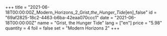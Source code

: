 +++
title = "2021-06-18T00:00:00Z_Modern_Horizons_2_Grist,_the_Hunger_Tide_[en]_false"
id = "69af2825-18c2-4463-b6ba-42eaa070ccc1"
date = "2021-06-18T00:00:00Z"
name = "Grist, the Hunger Tide"
lang = ["en"]
price = "5.98"
quantity = 4
foil = false
set = "Modern Horizons 2"
+++
